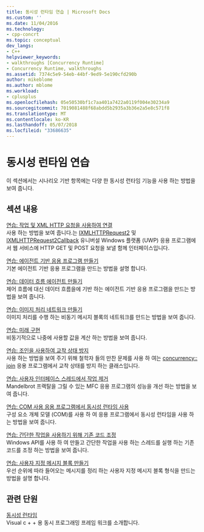 ```yaml
---
title: 동시성 런타임 연습 | Microsoft Docs
ms.custom: ''
ms.date: 11/04/2016
ms.technology:
- cpp-concrt
ms.topic: conceptual
dev_langs:
- C++
helpviewer_keywords:
- walkthroughs [Concurrency Runtime]
- Concurrency Runtime, walkthroughs
ms.assetid: 7374c5e9-54eb-44bf-9ed9-5e190cfd290b
author: mikeblome
ms.author: mblome
ms.workload:
- cplusplus
ms.openlocfilehash: 05e50530bf1c7aa401a7422a0119f004e30234a9
ms.sourcegitcommit: 7019081488f68abdd5b2935a3b36e2a5e8c571f8
ms.translationtype: MT
ms.contentlocale: ko-KR
ms.lasthandoff: 05/07/2018
ms.locfileid: "33686635"
---
```

# <a name="concurrency-runtime-walkthroughs"></a>동시성 런타임 연습
이 섹션에서는 시나리오 기반 항목에는 다양 한 동시성 런타임 기능을 사용 하는 방법을 보여 줍니다.  
  
## <a name="in-this-section"></a>섹션 내용  
 [연습: 작업 및 XML HTTP 요청을 사용하여 연결](../../parallel/concrt/walkthrough-connecting-using-tasks-and-xml-http-requests.md)  
 사용 하는 방법을 보여 줍니다.는 [IXMLHTTPRequest2](http://msdn.microsoft.com/en-us/bbc11c4a-aecf-4d6d-8275-3e852e309908) 및 [IXMLHTTPRequest2Callback](http://msdn.microsoft.com/en-us/aa4b3f4c-6e28-458b-be25-6cce8865fc71) 유니버설 Windows 플랫폼 (UWP) 응용 프로그램에서 웹 서비스에 HTTP GET 및 POST 요청을 보낼 함께 인터페이스입니다.  
  
 [연습: 에이전트 기반 응용 프로그램 만들기](../../parallel/concrt/walkthrough-creating-an-agent-based-application.md)  
 기본 에이전트 기반 응용 프로그램을 만드는 방법을 설명 합니다.  
  
 [연습: 데이터 흐름 에이전트 만들기](../../parallel/concrt/walkthrough-creating-a-dataflow-agent.md)  
 제어 흐름에 대신 데이터 흐름을에 기반 하는 에이전트 기반 응용 프로그램을 만드는 방법을 보여 줍니다.  
  
 [연습: 이미지 처리 네트워크 만들기](../../parallel/concrt/walkthrough-creating-an-image-processing-network.md)  
 이미지 처리를 수행 하는 비동기 메시지 블록의 네트워크를 만드는 방법을 보여 줍니다.  
  
 [연습: 미래 구현](../../parallel/concrt/walkthrough-implementing-futures.md)  
 비동기적으로 나중에 사용할 값을 계산 하는 방법을 보여 줍니다.  
  
 [연습: 조인을 사용하여 교착 상태 방지](../../parallel/concrt/walkthrough-using-join-to-prevent-deadlock.md)  
 사용 하는 방법을 보여 주기 위해 철학자 들의 만찬 문제를 사용 하 여는 [concurrency:: join](../../parallel/concrt/reference/join-class.md) 응용 프로그램에서 교착 상태를 방지 하는 클래스입니다.  
  
 [연습: 사용자 인터페이스 스레드에서 작업 제거](../../parallel/concrt/walkthrough-removing-work-from-a-user-interface-thread.md)  
 Mandelbrot 프랙탈을 그릴 수 있는 MFC 응용 프로그램의 성능을 개선 하는 방법을 보여 줍니다.  
  
 [연습: COM 사용 응용 프로그램에서 동시성 런타임 사용](../../parallel/concrt/walkthrough-using-the-concurrency-runtime-in-a-com-enabled-application.md)  
 구성 요소 개체 모델 (COM)를 사용 하 여 응용 프로그램에서 동시성 런타임을 사용 하는 방법을 보여 줍니다.  
  
 [연습: 간단한 작업을 사용하기 위해 기존 코드 조정](../../parallel/concrt/walkthrough-adapting-existing-code-to-use-lightweight-tasks.md)  
 Windows API를 사용 하 여 만들고 간단한 작업을 사용 하는 스레드를 실행 하는 기존 코드를 조정 하는 방법을 보여 줍니다.  
  
 [연습: 사용자 지정 메시지 블록 만들기](../../parallel/concrt/walkthrough-creating-a-custom-message-block.md)  
 우선 순위에 따라 들어오는 메시지를 정리 하는 사용자 지정 메시지 블록 형식을 만드는 방법을 설명 합니다.  
  
## <a name="related-sections"></a>관련 단원  
 [동시성 런타임](../../parallel/concrt/concurrency-runtime.md)  
 Visual c + + 용 동시 프로그래밍 프레임 워크를 소개합니다.

